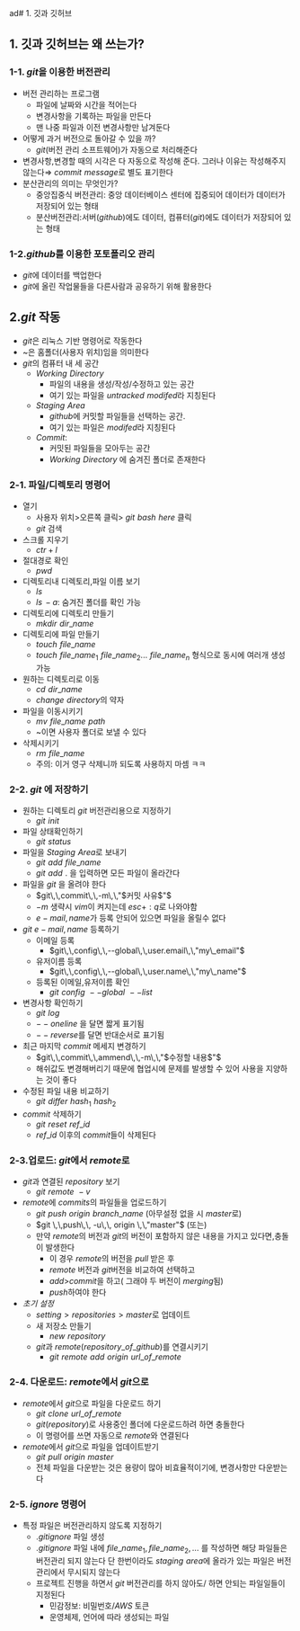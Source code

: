 ad# 1. 깃과 깃허브


## 1. 깃과 깃허브는 왜 쓰는가?

### 1-1. $git$을 이용한 버전관리

- 버전 관리하는 프로그램
    - 파일에 날짜와 시간을 적어는다
    - 변경사항을 기록하는 파일을  만든다
    - 맨 나중 파일과 이전 변경사항만 남겨둔다
- 어떻게 과거 버전으로 돌아갈 수 있을 까?
    - $git$(버전 관리 소프트웨어)가 자동으로 처리해준다
- 변경사항,변경할 때의 시각은 다 자동으로 작성해 준다. 그러나 이유는 작성해주지 않는다⇒ $commit\,\,message$로 별도 표기한다
- 분산관리의 의미는 무엇인가?
    - 중앙집중식 버전관리: 중앙 데이터베이스 센터에 집중되어 데이터가 데이터가 저장되어 있는 형태
    - 분산버전관리:서버$(github)$에도 데이터, 컴퓨터$(git)$에도 데이터가 저장되어 있는 형태

### 1-2.$github$를 이용한 포토폴리오 관리

- $git$에 데이터를 백업한다
- $git$에 올린 작업물들을 다른사람과 공유하기 위해 활용한다

## 2.$git$ 작동

- $git$은 리눅스 기반 명령어로 작동한다
- ~은 홈폴더(사용자 위치)임을 의미한다
- $git$의 컴퓨터 내 세 공간
    - $Working\,\,Directory$
        - 파일의 내용을 생성/작성/수정하고 있는 공간
        - 여기 있는 파일을 $untracked\,\,modifed$라 지칭된다
    - $Staging\,\,Area$
        - $github$에 커밋할 파일들을 선택하는 공간.
        - 여기 있는 파일은 $modifed$라 지칭된다
    - $Commit$:
        - 커밋된 파일들을 모아두는 공간
        - $Working\,\,Directory$ 에 숨겨진 폴더로 존재한다


### 2-1. 파일/디렉토리 명령어

- 열기
    - 사용자 위치>오른쪽 클릭> $git\,\,bash\,\,here$ 클릭
    - $git$ 검색
- 스크롤 지우기
    - $ctr+l$
- 절대경로 확인
    - $pwd$
- 디렉토리내 디렉토리,파일 이름 보기
    - $ls$
    - $ls \,-a$:  숨겨진 폴더를 확인 가능
- 디렉토리에 디렉토리 만들기
    - $mkdir\,\,dir\_name$
- 디렉토리에 파일 만들기
    - $touch\,\,file\_name$
    - $touch\,\,file\_name_1\,\,file\_name_2...\,\,file\_name_n$ 형식으로 동시에 여러개 생성 가능
- 원하는 디렉토리로 이동
    - $cd\,\,dir\_name$
    - $change\,\,directory$의 약자
- 파일을 이동시키기
    - $mv\,\,file\_name\,\,path$
    - ~이면 사용자 폴더로 보낼 수 있다
- 삭제시키기
    - $rm\,\,file\_name$
    - 주의: 이거 영구 삭제니까 되도록 사용하지 마셈 ㅋㅋ

### 2-2. $git$ 에 저장하기

- 원하는 디렉토리 $git$ 버전관리용으로 지정하기
    - $git\,\,init$
- 파일 상태확인하기
    - $git\,\,status$
- 파일을 $Staging\,\,Area$로 보내기
    - $git\,\,add\,\,file\_name$
    - $git\,\,add\,\,.$ 을 입력하면 모든 파일이 올라간다
- 파일을 $git$ 을 올려야 한다
    - $git\,\,commit\,\,-m\,\,"$커밋 사유$"$
    - $-m$ 생략시 $vim$이 켜지는데 $esc+:q$로 나와야함
    - $e-mail,name$가 등록 안되어 있으면 파일을 올릴수 없다
- $git$ $e-mail,name$ 등록하기
    - 이메일 등록
        - $git\,\,config\,\,--global\,\,user.email\,\,"my\_email"$
    - 유저이름 등록
        - $git\,\,config\,\,--global\,\,user.name\,\,"my\_name"$
    - 등록된 이메일,유저이름 확인
        - $git\,\,config\,\,--global\,\,--list$
- 변경사항 확인하기
    - $git\,\,log$
    - $--oneline$ 을 달면 짧게 표기됨
    - $--reverse$를 달면 반대순서로 표기됨
- 최근 마지막 $commit$ 메세지 변경하기
    - $git\,\,commit\,\,ammend\,\,-m\,\,"$수정할 내용$"$
    - 해쉬값도 변경해버리기 때문에 협업시에 문제를 발생할 수 있어 사용을 지양하는 것이 좋다
- 수정된 파일 내용 비교하기
    - $git\,\,differ\,\,hash_1\,\,hash_2$
- $commit$ 삭제하기
    - $git\,\,reset\,\,ref\_id$
    - $ref\_id$ 이후의 $commit$들이 삭제된다

### 2-3.업로드: $git$에서 $remote$로

- $git$과 연결된 $repository$ 보기
    - $git\,\,remote\,\,-v$
- $remote$에 $commits$의 파일들을 업로드하기
    - $git\,\,push\,\,origin\,\,branch\_name$ (아무설정 없을 시 $master$로)
	- $git \,\,push\,\, -u\,\, origin \,\,"master"$  (또는)
    - 만약 $remote$의 버전과 $git$의 버전이 포함하지 않은 내용을 가지고 있다면,충돌이 발생한다
        - 이 경우 $remote$의 버전을 $pull$ 받은 후
        - $remote$ 버전과 $git$버전을 비교하여 선택하고
        - $add$>$commit$을 하고( 그래야 두 버전이 $merging$됨)
        - $push$하여야 한다
- *초기 설정*
    - $setting>repositories>master$로 업데이트
    - 새 저장소 만들기
        - $new\,\,repository$
    - $git$과 $remote(repository\_of\_github)$를 연결시키기
        - $git\,\,remote\,\,add\,\,origin\,\,url\_of\_remote$

### 2-4. 다운로드: $remote$에서 $git$으로

- $remote$에서 $git$으로 파일을 다운로드 하기
    - $git\,\,clone\,\,url\_of\_remote$
    - $git$($repository)$로 사용중인 폴더에 다운로드하려 하면 충돌한다
    - 이 명령어를 쓰면 자동으로 $remote$와 연결된다
- $remote$에서 $git$으로 파일을 업데이트받기
    - $git\,\,pull\,\,origin\,\,master$
    - 전체 파일을 다운받는 것은 용량이 많아 비효율적이기에, 변경사항만 다운받는다

### 2-5. $ignore$ 명령어

- 특정 파일은 버전관리하지 않도록 지정하기
    - $.gitignore$ 파일 생성
    - $.gitignore$ 파일 내에 $file\_name_1,file\_name_2,...$ 를 작성하면 해당 파일들은 버전관리 되지 않는다 단 한번이라도 $staging\,\,area$에 올라가 있는 파일은 버전관리에서 무시되지 않는다
    - 프로젝트 진행을 하면서 $git$ 버전관리를 하지 않아도/ 하면 안되는 파일일들이 지정된다
        - 민감정보: 비밀번호/$AWS$ 토큰
        - 운영체제, 언어에 따라 생성되는 파일
